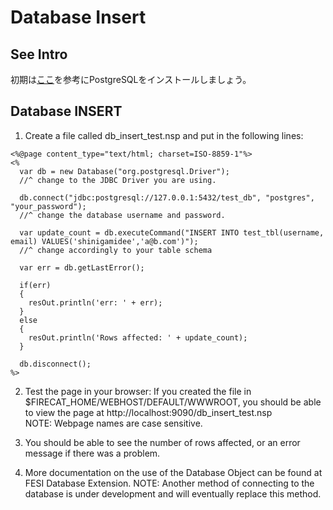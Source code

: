 # Database Insert

## See Intro

初期は[ここ](../README.md)を参考にPostgreSQLをインストールしましょう。

## Database INSERT

1. Create a file called db_insert_test.nsp and put in the following lines: <br>

```
<%@page content_type="text/html; charset=ISO-8859-1"%>
<%
  var db = new Database("org.postgresql.Driver");
  //^ change to the JDBC Driver you are using.

  db.connect("jdbc:postgresql://127.0.0.1:5432/test_db", "postgres", "your_password");
  //^ change the database username and password.

  var update_count = db.executeCommand("INSERT INTO test_tbl(username, email) VALUES('shinigamidee','a@b.com')");
  //^ change accordingly to your table schema

  var err = db.getLastError();

  if(err)
  {
    resOut.println('err: ' + err);
  }
  else
  {
    resOut.println('Rows affected: ' + update_count);
  }

  db.disconnect();
%>
```

2. Test the page in your browser:
If you created the file in $FIRECAT_HOME/WEBHOST/DEFAULT/WWWROOT,
you should be able to view the page at http://localhost:9090/db_insert_test.nsp
<br>NOTE: Webpage names are case sensitive.

3. You should be able to see the number of rows affected, or an error message if there was a problem.
4. More documentation on the use of the Database Object can be found at FESI Database Extension.
NOTE: Another method of connecting to the database is under development and
will eventually replace this method.
